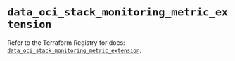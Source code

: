 # `data_oci_stack_monitoring_metric_extension`

Refer to the Terraform Registry for docs: [`data_oci_stack_monitoring_metric_extension`](https://registry.terraform.io/providers/oracle/oci/6.18.0/docs/data-sources/stack_monitoring_metric_extension).
